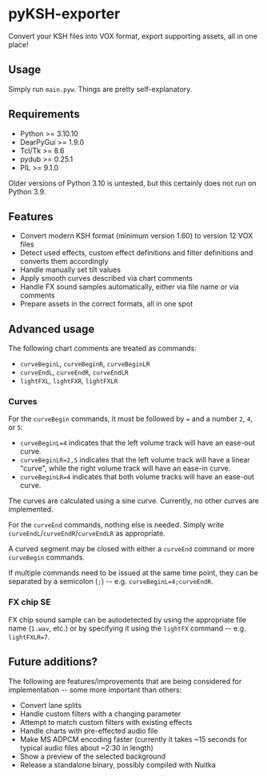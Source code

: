 # pyKSH-exporter

Convert your KSH files into VOX format, export supporting assets, all in one place!

## Usage

Simply run `main.pyw`. Things are pretty self-explanatory.

## Requirements

- Python >= 3.10.10
- DearPyGui >= 1.9.0
- Tcl/Tk >= 8.6
- pydub >= 0.25.1
- PIL >= 9.1.0

Older versions of Python 3.10 is untested, but this certainly does not run on Python 3.9.

## Features

- Convert modern KSH format (minimum version 1.60) to version 12 VOX files
- Detect used effects, custom effect definitions and filter definitions and converts them accordingly
- Handle manually set tilt values
- Apply smooth curves described via chart comments
- Handle FX sound samples automatically, either via file name or via comments
- Prepare assets in the correct formats, all in one spot

## Advanced usage

The following chart comments are treated as commands:
- `curveBeginL`, `curveBeginR`, `curveBeginLR`
- `curveEndL`, `curveEndR`, `curveEndLR`
- `lightFXL`, `lightFXR`, `lightFXLR`

### Curves

For the `curveBegin` commands, it must be followed by `=` and a number `2`, `4`, or `5`:
- `curveBeginL=4` indicates that the left volume track will have an ease-out curve.
- `curveBeginLR=2,5` indicates that the left volume track will have a linear "curve", while the right volume track will have an ease-in curve.
- `curveBeginLR=4` indicates that both volume tracks will have an ease-out curve.

The curves are calculated using a sine curve. Currently, no other curves are implemented.

For the `curveEnd` commands, nothing else is needed. Simply write `curveEndL`/`curveEndR`/`curveEndLR` as appropriate.

A curved segment may be closed with either a `curveEnd` command or more `curveBegin` commands.

If multiple commands need to be issued at the same time point, they can be separated by a semicolon (`;`) -- e.g. `curveBeginL=4;curveEndR`.

### FX chip SE

FX chip sound sample can be autodetected by using the appropriate file name (`1.wav`, etc.) or by specifying it using the `lightFX` command -- e.g. `lightFXLR=7`.

## Future additions?

The following are features/improvements that are being considered for implementation -- some more important than others:
- Convert lane splits
- Handle custom filters with a changing parameter
- Attempt to match custom filters with existing effects
- Handle charts with pre-effected audio file
- Make MS ADPCM encoding faster (currently it takes ~15 seconds for typical audio files about ~2:30 in length)
- Show a preview of the selected background
- Release a standalone binary, possibly compiled with Nuitka
